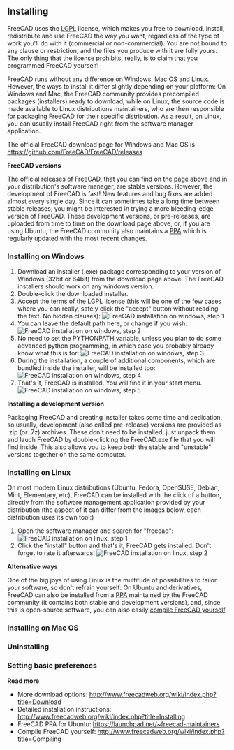 ## Installing

FreeCAD uses the [LGPL](https://en.wikipedia.org/wiki/GNU_Lesser_General_Public_License) license, which makes 
you free to download, install, redistribute and use FreeCAD the way you want, regardless of the type of work 
you'll do with it (commercial or non-commercial). You are not bound to any clause or restriction, and the files
you produce with it are fully yours. The only thing that the license prohibits, really, is to claim that you 
programmed FreeCAD yourself!

FreeCAD runs without any difference on Windows, Mac OS and Linux. However, the ways to install it differ slightly
depending on your platform: On Windows and Mac, the FreeCAD community provides precompiled packages
(installers) ready to download, while on Linux, the source code is made available to Linux distributions
maintainers, who are then responsible for packaging FreeCAD for their specific distribution. As a result,
on Linux, you can usually install FreeCAD right from the software manager application.

The official FreeCAD download page for Windows and Mac OS is https://github.com/FreeCAD/FreeCAD/releases

**FreeCAD versions**

The official releases of FreeCAD, that you can find on the page above and in your distribution's software
manager, are stable versions. However, the development of FreeCAD is fast! New features and bug fixes
are added almost every single day. Since it can sometimes take a long time between stable releases, you might
be interested in trying a more bleeding-edge version of FreeCAD. These development versions, or pre-releases,
are uploaded from time to time on the download page above, or, if you are using Ubuntu, the FreeCAD community
also maintains a [PPA](https://launchpad.net/~freecad-maintainers/+archive/ubuntu/freecad-daily) which is 
regularly updated with the most recent changes.

### Installing on Windows

1. Download an installer (.exe) package corresponding to your version of Windows (32bit or 64bit) from  the download page above. The FreeCAD installers should work on any windows version.
2. Double-click the downloaded installer.
3. Accept the terms of the LGPL license (this will be one of the few cases where you can really, safely click the "accept" button without reading the text. No hidden clauses):
![FreeCAD installation on windows, step 1](http://www.freecadweb.org/wiki/images/0/05/Freecad-windows-install-01.jpg)
4. You can leave the default path here, or change if you wish:
![FreeCAD installation on windows, step 2](http://www.freecadweb.org/wiki/images/7/73/Freecad-windows-install-02.jpg)
5. No need to set the PYTHONPATH variable, unless you plan to do some advanced python programming, in which case you probably already know what this is for:
![FreeCAD installation on windows, step 3](http://www.freecadweb.org/wiki/images/1/1b/Freecad-windows-install-03.jpg)
6. During the installation, a couple of additional components, which are bundled inside the installer, will be installed too:
![FreeCAD installation on windows, step 4](http://www.freecadweb.org/wiki/images/5/53/Freecad-windows-install-04.jpg)
7. That's it, FreeCAD is installed. You will find it in your start menu.
![FreeCAD installation on windows, step 5](http://www.freecadweb.org/wiki/images/0/0b/Freecad-windows-install-05.jpg)

**Installing a development version**

Packaging FreeCAD and creating installer takes some time and dedication, so usually, development (also called 
pre-release) versions are provided as .zip (or .7z) archives. These don't need to be installed, just unpack
them and lauch FreeCAD by double-clicking the FreeCAD.exe file that you will find inside. This also allows you to
keep both the stable and "unstable" versions together on the same computer.

### Installing on Linux

On most modern Linux distributions (Ubuntu, Fedora, OpenSUSE, Debian, Mint, Elementary, etc), FreeCAD can be installed
with the click of a button, directly from the software management application provided by your distribution (the
aspect of it can differ from the images below, each distribution uses its own tool:)

1. Open the software manager and search for "freecad":
![FreeCAD installation on linux, step 1](http://www.freecadweb.org/wiki/images/4/4e/Freecad-linux-install-01.jpg)
2. Click the "install" button and that's it, FreeCAD gets installed. Don't forget to rate it afterwards!
![FreeCAD installation on linux, step 2](http://www.freecadweb.org/wiki/images/6/6f/Freecad-linux-install-02.jpg)

**Alternative ways**

One of the big joys of using Linux is the multitude of possibilities to tailor your software, so don't refrain
yourself: On Ubuntu and derivatives, FreeCAD can also be installed from a 
[PPA](https://launchpad.net/~freecad-maintainers) maintained by the FreeCAD
community (it contains both stable and development versions), and, since this is open-source software, you
can also easily [compile FreeCAD yourself](http://www.freecadweb.org/wiki/index.php?title=Compiling).

### Installing on  Mac OS

### Uninstalling

### Setting basic preferences

**Read more**

* More download options: http://www.freecadweb.org/wiki/index.php?title=Download
* Detailed installation instructions: http://www.freecadweb.org/wiki/index.php?title=Installing
* FreeCAD PPA for Ubuntu: https://launchpad.net/~freecad-maintainers
* Compile FreeCAD yourself: http://www.freecadweb.org/wiki/index.php?title=Compiling
